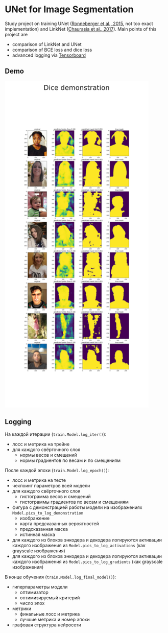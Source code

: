 # UNet for Image Segmentation

Study project on training UNet ([Ronneberger et al., 2015](https://arxiv.org/abs/1505.04597), not too exact implementation) and LinkNet ([Chaurasia et al., 2017](https://arxiv.org/abs/1707.03718)). Main points of this project are
- comparison of LinkNet and UNet
- comparison of BCE loss and dice loss
- advanced logging via [Tensorboard](https://www.tensorflow.org/tensorboard)

## Demo

![](figures/demo.svg)

## Logging

На каждой итерации (`train.Model.log_iter()`):
- лосс и метрика на трейне
- для каждого свёрточного слоя
    - нормы весов и смещений
    - нормы градиентов по весам и по смещениям

После каждой эпохи (`train.Model.log_epoch()`):
- лосс и метрика на тесте
- чекпоинт параметров всей модели
- для каждого свёрточного слоя
    - гистограмма весов и смещений
    - гистограммы градиентов по весам и смещениям
- фигура с демонстрацией работы модели на изображениях `Model.pics_to_log_demonstration`
    - изображение
    - карта предсказанных вероятностей
    - предсказанная маска
    - истинная маска
- для каждого из блоков энкодера и декодера логируются активации каждого изображения из `Model.pics_to_log_activations` (как grayscale изображения)
- для каждого из блоков энкодера и декодера логируются активации каждого изображения из `Model.pics_to_log_gradients` (как grayscale изображения)

В конце обучения (`train.Model.log_final_model()`):
- гиперпараметры модели
    - оптимизатор
    - оптимизируемый критерий
    - число эпох
- метрики
    - финальные лосс и метрика
    - лучшие метрика и номер эпохи
- графовая структура нейросети